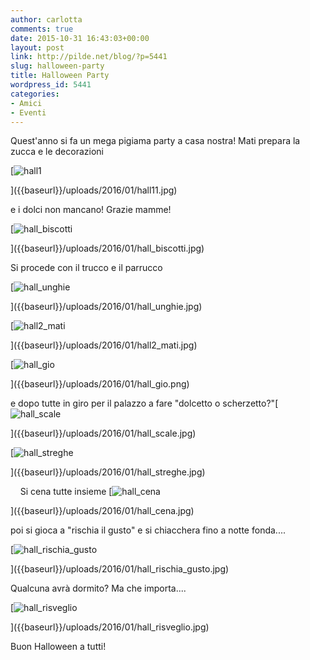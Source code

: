 ```yaml
---
author: carlotta
comments: true
date: 2015-10-31 16:43:03+00:00
layout: post
link: http://pilde.net/blog/?p=5441
slug: halloween-party
title: Halloween Party
wordpress_id: 5441
categories:
- Amici
- Eventi
---
```


Quest'anno si fa un mega pigiama party a casa nostra! Mati prepara la zucca e le decorazioni

[![hall1]({{baseurl}}/uploads/2016/01/hall11.jpg)


]({{baseurl}}/uploads/2016/01/hall11.jpg)


e i dolci non mancano! Grazie mamme!

[![hall_biscotti]({{baseurl}}/uploads/2016/01/hall_biscotti.jpg)


]({{baseurl}}/uploads/2016/01/hall_biscotti.jpg)


Si procede con il trucco e il parrucco

[![hall_unghie]({{baseurl}}/uploads/2016/01/hall_unghie.jpg)


]({{baseurl}}/uploads/2016/01/hall_unghie.jpg)


[![hall2_mati]({{baseurl}}/uploads/2016/01/hall2_mati.jpg)


]({{baseurl}}/uploads/2016/01/hall2_mati.jpg)


[![hall_gio]({{baseurl}}/uploads/2016/01/hall_gio.png)


]({{baseurl}}/uploads/2016/01/hall_gio.png)


e dopo tutte in giro per il palazzo a fare "dolcetto o scherzetto?"[![hall_scale]({{baseurl}}/uploads/2016/01/hall_scale.jpg)


]({{baseurl}}/uploads/2016/01/hall_scale.jpg)


 [![hall_streghe]({{baseurl}}/uploads/2016/01/hall_streghe.jpg)


]({{baseurl}}/uploads/2016/01/hall_streghe.jpg)


    Si cena tutte insieme [![hall_cena]({{baseurl}}/uploads/2016/01/hall_cena.jpg)


]({{baseurl}}/uploads/2016/01/hall_cena.jpg)


 poi si gioca a "rischia il gusto" e si chiacchera fino a notte fonda....

[![hall_rischia_gusto]({{baseurl}}/uploads/2016/01/hall_rischia_gusto.jpg)


]({{baseurl}}/uploads/2016/01/hall_rischia_gusto.jpg)


Qualcuna avrà dormito? Ma che importa....

[![hall_risveglio]({{baseurl}}/uploads/2016/01/hall_risveglio.jpg)


]({{baseurl}}/uploads/2016/01/hall_risveglio.jpg)


Buon Halloween a tutti!
